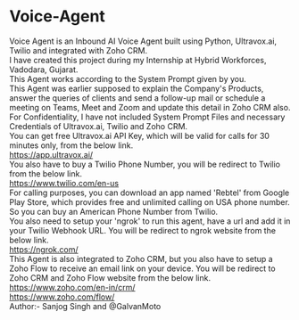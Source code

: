 # Voice-Agent
Voice Agent is an Inbound AI Voice Agent built using Python, Ultravox.ai, Twilio and integrated with Zoho CRM.<br>
I have created this project during my Internship at Hybrid Workforces, Vadodara, Gujarat.<br>
This Agent works according to the System Prompt given by you.<br>
This Agent was earlier supposed to explain the Company's Products, answer the queries of clients and send a follow-up mail or schedule a meeting on Teams, Meet and Zoom and update this detail in Zoho CRM also.<br>
For Confidentiality, I have not included System Prompt Files and necessary Credentials of Ultravox.ai, Twilio and Zoho CRM.<br>
You can get free Ultravox.ai API Key, which will be valid for calls for 30 minutes only, from the below link.<br>
https://app.ultravox.ai/<br>
You also have to buy a Twilio Phone Number, you will be redirect to Twilio from the below link.<br>
https://www.twilio.com/en-us<br>
For calling purposes, you can download an app named 'Rebtel' from Google Play Store, which provides free and unlimited calling on USA phone number.<br>
So you can buy an American Phone Number from Twilio.<br>
You also need to setup your 'ngrok' to run this agent, have a url and add it in your Twilio Webhook URL. You will be redirect to ngrok website from the below link.<br>
https://ngrok.com/<br>
This Agent is also integrated to Zoho CRM, but you also have to setup a Zoho Flow to receive an email link on your device. You will be redirect to Zoho CRM and Zoho Flow website from the below link.<br>
https://www.zoho.com/en-in/crm/<br>
https://www.zoho.com/flow/<br>
Author:- Sanjog Singh and @GalvanMoto
